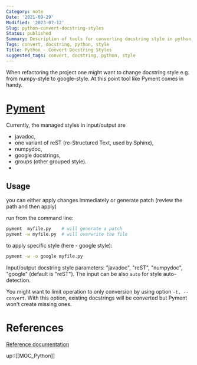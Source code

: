 ```yaml
---
Category: note
Date: '2021-09-29'
Modified: '2023-07-12'
Slug: python-convert-docstring-styles
Status: published
Summary: Description of tools for converting docstring style in python code
Tags: convert, docstring, python, style
Title: Python - Convert Docstring Styles
suggested_tags: convert, docstring, python, style
---
```


When refactoring the project one might want to change docstring style e.g. from numpy-style to google-style. At this point tool like Pyment comes in handy.

# [Pyment](https://github.com/dadadel/pyment/)

Currently, the managed styles in input/output are

- javadoc,
- one variant of reST (re-Structured Text, used by Sphinx),
- numpydoc,
- google docstrings,
- groups (other grouped style).
-

## Usage

you can either apply changes immediately or generate patch (review the path and then apply)

run from the command line:

```sh
pyment  myfile.py    # will generate a patch
pyment -w myfile.py  # will overwrite the file
```

to apply specific style (here - google style):

```sh
pyment -w -o google myfile.py
```

Input/output docstring style parameters: "javadoc", "reST", "numpydoc", "google" (default is "reST"). The input can be also `auto` for style auto-detection.

You might want to limit operation to only conversion by using option `-t, --convert`. With this option, existing docstrings will be converted but Pyment won't create missing ones.

# References

[Reference documentation](https://github.com/dadadel/pyment/blob/master/doc/sphinx/source/pyment.rst)

up::[[MOC_Python]]
